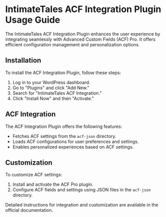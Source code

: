 # IntimateTales ACF Integration Plugin Usage Guide

The IntimateTales ACF Integration Plugin enhances the user experience by integrating seamlessly with Advanced Custom Fields (ACF) Pro. It offers efficient configuration management and personalization options.

## Installation

To install the ACF Integration Plugin, follow these steps:

1. Log in to your WordPress dashboard.
2. Go to "Plugins" and click "Add New."
3. Search for "IntimateTales ACF Integration."
4. Click "Install Now" and then "Activate."

## ACF Integration

The ACF Integration Plugin offers the following features:

- Fetches ACF settings from the `acf-json` directory.
- Loads ACF configurations for user preferences and settings.
- Enables personalized experiences based on ACF settings.

## Customization

To customize ACF settings:

1. Install and activate the ACF Pro plugin.
2. Configure ACF fields and settings using JSON files in the `acf-json` directory.

Detailed instructions for integration and customization are available in the official documentation.
